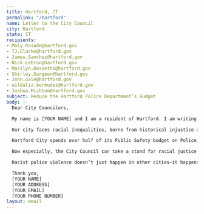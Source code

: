 ```yaml
---
title: Hartford, CT
permalink: "/hartford"
name: Letter to the City Council
city: Hartford
state: CT
recipients:
- Maly.Rosado@hartford.gov
- TJ.Clarke@hartford.gov
- James.Sanchez@hartford.gov
- Nick.Lebron@hartford.gov
- Marilyn.Rossetti@hartford.gov
- Shirley.Surgeon@hartford.gov
- John.Gale@hartford.gov
- wildaliz.bermudez@hartford.gov
- Joshua.Michtom@hartford.gov
subject: Reduce the Hartford Police Department’s Budget
body: |-
  Dear City Councilors,

  My name is [YOUR NAME] and I am a resident of Hartford. I am writing to demand that the Hartford City reduce the Hartford Police Department budget. Hartford’s needs must be addressed by the provision of care, and not the threat of violence. We must invest in public services that build towards “a free and fair society” rather than an armed force that endangers us.

  Our city faces racial inequalities, borne from historical injustice and brought into sharp relief by the COVID-19 epidemic, that can’t be solved by policing. Hartford is intensely segregated, and deals with the issues of extreme income inequality between Hartford City, and suburbs like West Hartford. Members of our community live in tight quarters and on lean budgets–this before a pandemic stole three months of wages, and counting. Thousands of us are becoming food-insecure and are at risk of eviction as soon as the ban is lifted. Essential educators are living on starvation pay while repeated and overwhelming community demands to right this glaring injustice are ignored.

  Hartford City spends over half of its Public Safety budget on Police, when that money could be better reallocated toward improving addiction and mental health services, providing permanent housing for our unhoused neighbors, and improving city infrastructure.

  Now especially, the City Council can take a stand for racial justice by significantly defunding policing and investing in Black and Brown communities–starting with cutting the least transparent and most harmful parts of the Hartford Police Department budget.

  Racist police violence doesn’t just happen in other cities–it happens here in Hartford too. We see it in the disproportionate imprisonment of Black people, and in the racialized inequality that is prevalent in Hartford. The City Council must stop investing in targeted criminalization and surveillance, and fund what Black and Brown communities need to be safe and healthy:\ COVID19 relief, housing, healthcare, treatment, healing, cooperative businesses, community centers, community-led organizations and projects.

  Thank you,
  [YOUR NAME]
  [YOUR ADDRESS]
  [YOUR EMAIL]
  [YOUR PHONE NUMBER]
layout: email
---
```


